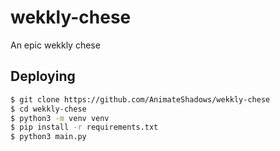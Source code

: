 # wekkly-chese

An epic wekkly chese

## Deploying

```sh
$ git clone https://github.com/AnimateShadows/wekkly-chese
$ cd wekkly-chese
$ python3 -m venv venv
$ pip install -r requirements.txt
$ python3 main.py
```
